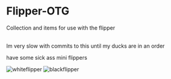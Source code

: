 # Flipper-OTG
Collection and items for use with the flipper

<br>
Im very slow with commits to this until my ducks are in an order

have some sick ass mini flippers

![whiteflipper](https://user-images.githubusercontent.com/19293864/217387037-5949eaf4-e03f-48d1-9cba-af9eec9de5bb.png)
![blackflipper](https://user-images.githubusercontent.com/19293864/217387205-13c1162e-67e7-4881-8802-d459d8dc624d.png)

